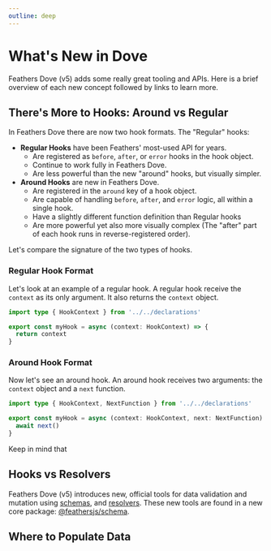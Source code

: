 ```yaml
---
outline: deep
---
```


# What's New in Dove

Feathers Dove (v5) adds some really great tooling and APIs. Here is a brief overview of each new concept followed by links to learn more.

## There's More to Hooks: Around vs Regular

In Feathers Dove there are now two hook formats. The "Regular" hooks:

- **Regular Hooks** have been Feathers' most-used API for years.
  - Are registered as `before`, `after`, or `error` hooks in the hook object.
  - Continue to work fully in Feathers Dove.
  - Are less powerful than the new "around" hooks, but visually simpler.
- **Around Hooks** are new in Feathers Dove.
  - Are registered in the `around` key of a hook object.
  - Are capable of handling `before`, `after`, and `error` logic, all within a single hook.
  - Have a slightly different function definition than Regular hooks
  - Are more powerful yet also more visually complex (The "after" part of each hook runs in reverse-registered order).

Let's compare the signature of the two types of hooks.

### Regular Hook Format

Let's look at an example of a regular hook. A regular hook receive the `context` as its only argument. It also returns the `context` object.

```ts
import type { HookContext } from '../../declarations'

export const myHook = async (context: HookContext) => {
  return context
}
```

### Around Hook Format

Now let's see an around hook. An around hook receives two arguments: the `context` object and a `next` function.

```ts
import type { HookContext, NextFunction } from '../../declarations'

export const myHook = async (context: HookContext, next: NextFunction) => {
  await next()
}
```

Keep in mind that

## Hooks vs Resolvers

Feathers Dove (v5) introduces new, official tools for data validation and mutation using [schemas](/api/schema/schema), and [resolvers](/api/schema/resolvers). These new tools are found in a new core package: [@feathersjs/schema](/api/schema/index).

## Where to Populate Data
